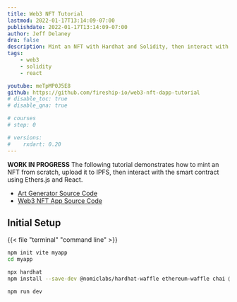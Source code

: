 ```yaml
---
title: Web3 NFT Tutorial
lastmod: 2022-01-17T13:14:09-07:00
publishdate: 2022-01-17T13:14:09-07:00
author: Jeff Delaney
dra: false
description: Mint an NFT with Hardhat and Solidity, then interact with the smart contract using Ethers.js and React. 
tags: 
    - web3
    - solidity
    - react

youtube: meTpMP0J5E8
github: https://github.com/fireship-io/web3-nft-dapp-tutorial
# disable_toc: true
# disable_qna: true

# courses
# step: 0

# versions:
#    rxdart: 0.20
---
```


**WORK IN PROGRESS** The following tutorial demonstrates how to mint an NFT from scratch, upload it to IPFS, then interact with the smart contract using Ethers.js and React.

- [Art Generator Source Code](https://github.com/fireship-io/nft-art-generator)
- [Web3 NFT App Source Code](https://github.com/fireship-io/web3-nft-dapp-tutorial)

## Initial Setup

{{< file "terminal" "command line" >}}
```bash
npm init vite myapp
cd myapp

npx hardhat
npm install --save-dev @nomiclabs/hardhat-waffle ethereum-waffle chai @nomiclabs/hardhat-ethers ethers @openzeppelin/contracts

npm run dev
```


<!-- ## How to generate  an NFT collection

## Getting Started

### Create a React App

{{< file "terminal" "command line" >}}
```bash

```

npm init vite myapp
cd myapp
npx hardhat
npm install --save-dev hardhat
npm install --save-dev @nomiclabs/hardhat-waffle ethereum-waffle chai @nomiclabs/hardhat-ethers ethers
npm install @openzeppelin/contracts

- update hardhat config to compile to src
- openzeppelin wizard to create contract
- update sample script
- write tests
- write react code

### Add Hardhat

## Smart Contract

### Add OpenZeppelin

### Test the Contract

## Web3 App

### Check for Wallet
 -->


